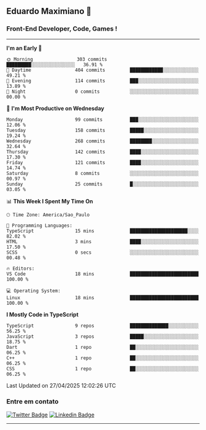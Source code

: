 ## Eduardo Maximiano 👋

### Front-End Developer, Code, Games !

---

<!--START_SECTION:waka-->
**I'm an Early 🐤** 

```text
🌞 Morning                303 commits         █████████░░░░░░░░░░░░░░░░   36.91 % 
🌆 Daytime                404 commits         ████████████░░░░░░░░░░░░░   49.21 % 
🌃 Evening                114 commits         ███░░░░░░░░░░░░░░░░░░░░░░   13.89 % 
🌙 Night                  0 commits           ░░░░░░░░░░░░░░░░░░░░░░░░░   00.00 % 
```
📅 **I'm Most Productive on Wednesday** 

```text
Monday                   99 commits          ███░░░░░░░░░░░░░░░░░░░░░░   12.06 % 
Tuesday                  158 commits         █████░░░░░░░░░░░░░░░░░░░░   19.24 % 
Wednesday                268 commits         ████████░░░░░░░░░░░░░░░░░   32.64 % 
Thursday                 142 commits         ████░░░░░░░░░░░░░░░░░░░░░   17.30 % 
Friday                   121 commits         ████░░░░░░░░░░░░░░░░░░░░░   14.74 % 
Saturday                 8 commits           ░░░░░░░░░░░░░░░░░░░░░░░░░   00.97 % 
Sunday                   25 commits          █░░░░░░░░░░░░░░░░░░░░░░░░   03.05 % 
```


📊 **This Week I Spent My Time On** 

```text
🕑︎ Time Zone: America/Sao_Paulo

💬 Programming Languages: 
TypeScript               15 mins             █████████████████████░░░░   82.02 % 
HTML                     3 mins              ████░░░░░░░░░░░░░░░░░░░░░   17.50 % 
SCSS                     0 secs              ░░░░░░░░░░░░░░░░░░░░░░░░░   00.48 % 

🔥 Editors: 
VS Code                  18 mins             █████████████████████████   100.00 % 

💻 Operating System: 
Linux                    18 mins             █████████████████████████   100.00 % 
```

**I Mostly Code in TypeScript** 

```text
TypeScript               9 repos             ██████████████░░░░░░░░░░░   56.25 % 
JavaScript               3 repos             █████░░░░░░░░░░░░░░░░░░░░   18.75 % 
Dart                     1 repo              ██░░░░░░░░░░░░░░░░░░░░░░░   06.25 % 
C++                      1 repo              ██░░░░░░░░░░░░░░░░░░░░░░░   06.25 % 
CSS                      1 repo              ██░░░░░░░░░░░░░░░░░░░░░░░   06.25 % 
```




 Last Updated on 27/04/2025 12:02:26 UTC
<!--END_SECTION:waka-->

### Entre em contato

[![Twitter Badge](https://img.shields.io/badge/-@edmaxi-1ca0f1?style=flat-square&labelColor=1ca0f1&logo=twitter&logoColor=white&link=https://twitter.com/edmaxi)](https://twitter.com/edmaxi)
[![Linkedin Badge](https://img.shields.io/badge/-Eduardo_Maximiano-0077B5?style=flat-square&logo=Linkedin&logoColor=white&link=https://www.linkedin.com/in/maximiano-eduardo)](https://www.linkedin.com/in/maximiano-eduardo)

---

